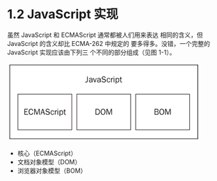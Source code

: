 # 1.2 JavaScript 实现

虽然 JavaScript 和 ECMAScript 通常都被人们用来表达 相同的含义，但 JavaScript 的含义却比 ECMA-262 中规定的 要多得多。没错，一个完整的 JavaScript 实现应该由下列三 个不同的部分组成（见图 1-1）。

![&#x56FE; 1-1](../../.gitbook/assets/image%20%281%29.png)

* 核心（ECMAScript）
* 文档对象模型（DOM）
* 浏览器对象模型（BOM）



